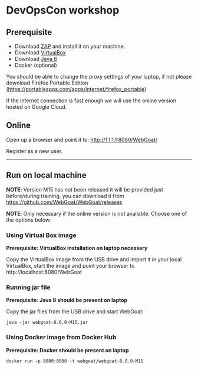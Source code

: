# DevOpsCon workshop

## Prerequisite

- Download [ZAP](https://github.com/zaproxy/zaproxy/wiki/Downloads) and install it on your machine.
- Download [VirtualBox](https://www.virtualbox.org/wiki/Downloads)
- Download [Java 8](http://www.oracle.com/technetwork/java/javase/downloads/jdk8-downloads-2133151.html)
- Docker (optional)

You should be able to change the proxy settings of your laptop, if not please download Firefox Portable Edition (https://portableapps.com/apps/internet/firefox_portable)

If the internet connection is fast enough we will use the online version hosted on Google Cloud.

## Online

Open up a browser and point it to: http://1.1.1.1:8080/WebGoat/

Register as a new user.

-------
## Run on local machine

**NOTE**: Version M15 has not been released it will be provided just before/during training, you can download it from https://github.com/WebGoat/WebGoat/releases

**NOTE**: Only necessary if the online version is not available. Choose one of the options below:

### Using Virtual Box image

**Prerequisite: VirtualBox installation on laptop necessary**

Copy the VirtualBox image from the USB drive and import it in your local VirtualBox, start the image and point your browser to
http://localhost:8080/WebGoat

### Running jar file

**Prerequisite: Java 8 should be present on laptop**

Copy the jar files from the USB drive and start WebGoat:

```
java -jar webgoat-8.0.0-M15.jar
```

### Using Docker image from Docker Hub

**Prerequisite: Docker should be present on laptop**

```
docker run -p 8080:8080 -t webgoat/webgoat-8.0.0-M15
```
